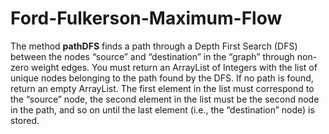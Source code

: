 # Ford-Fulkerson-Maximum-Flow




The method **pathDFS** finds a path through a Depth First Search (DFS) between the nodes “source” and
“destination” in the “graph” through non-zero weight edges. You must return an ArrayList of
Integers with the list of unique nodes belonging to the path found by the DFS. If no path is
found, return an empty ArrayList. The first element in the list must correspond to the “source”
node, the second element in the list must be the second node in the path, and so on until the last
element (i.e., the “destination” node) is stored.

